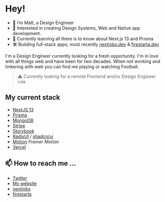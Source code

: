 # Hey!

- 👋 I’m Matt, a Design Engineer
- 👀 Interested in creating Design Systems, Web and Native app development.
- 🌱 Currently learning all there is to know about Next.js 13 and Prisma
- 🛠️ Building full-stack apps, most recently [nextjobs.dev](https://nextjobs.dev) & [firestarta.dev](https://firestarta.dev)

I'm a Design Engineer currently looking for a fresh opportunity. I'm in love with all things web and have been for two decades. When not working and tinkering with web you can find me playing or watching Football.

> ⚠️ Currently looking for a remote Frontend and/or Design Engineer role

## My current stack
- [NextJS 13](https://github.com/vercel/next.js)
- [Prisma](https://github.com/prisma/prisma)
- [MongoDB](https://github.com/mongodb/mongo)
- [Stripe](https://stripe.com)
- [Storybook](https://github.com/storybookjs/storybook)
- [RadixUI](https://www.radix-ui.com/) / [shadcn/ui](https://ui.shadcn.com/)
- [Motion](https://motion.dev) _Framer Motion_
- [Vercel](https://vercel.com)

## 📫 How to reach me ...
- [Twitter](https://twitter.com/uixmat)
- [My website](https://uixmat.dev)
- [nextjobs](https://nextjobs.dev)
- [firestarta](https://firestarta.dev)
